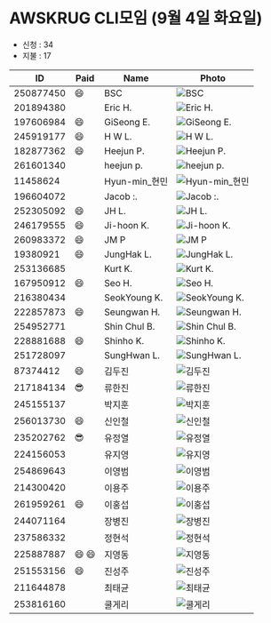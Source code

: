 # AWSKRUG CLI모임 (9월 4일 화요일)

* 신청 : 34
* 지불 : 17

 ID | Paid | Name | Photo
 -- | ---- | ---- | -----
 250877450 | :smile: | BSC | ![BSC](https://secure.meetupstatic.com/photos/member/9/a/9/4/thumb_275799572.jpeg)
 201894380 | | Eric H. | ![Eric H.](https://secure.meetupstatic.com/photos/member/6/8/5/7/thumb_277466711.jpeg)
 197606984 | :smile: | GiSeong E. | ![GiSeong E.](https://secure.meetupstatic.com/photos/member/4/7/d/8/thumb_252558392.jpeg)
 245919177 | :smile: | H W L. | ![H W L.](https://secure.meetupstatic.com/photos/member/9/2/7/d/thumb_279037501.jpeg)
 182877362 | :smile: | Heejun P. | ![Heejun P.](https://secure.meetupstatic.com/photos/member/3/5/f/3/thumb_245893811.jpeg)
 261601340 | | heejun p. | ![heejun p.](https://secure.meetupstatic.com/photos/member/1/d/2/9/thumb_279967465.jpeg)
 11458624 | | Hyun-min_현민 | ![Hyun-min_현민](https://secure.meetupstatic.com/photos/member/6/9/f/2/thumb_42267122.jpeg)
 196604072 | | Jacob :. | ![Jacob :.](https://secure.meetupstatic.com/photos/member/7/b/d/6/thumb_251971702.jpeg)
 252305092 | :smile: | JH L. | ![JH L.](https://secure.meetupstatic.com/photos/member/3/1/5/thumb_276360789.jpeg)
 246179555 | :smile: | Ji-hoon  K. | ![Ji-hoon  K.](https://secure.meetupstatic.com/photos/member/b/c/b/8/thumb_273888312.jpeg)
 260983372 | :smile: | JM P | ![JM P](https://secure.meetupstatic.com/photos/member/c/a/0/2/thumb_279711714.jpeg)
 19380921 | :smile: | JungHak L. | ![JungHak L.](https://secure.meetupstatic.com/photos/member/3/9/6/e/thumb_211574702.jpeg)
 253136685 | | Kurt K. | ![Kurt K.](https://secure.meetupstatic.com/photos/member/5/a/3/5/thumb_276683093.jpeg)
 167950912 | :smile: | Seo  H. | ![Seo  H.](https://secure.meetupstatic.com/photos/member/9/a/3/a/thumb_224799482.jpeg)
 216380434 | | SeokYoung K. | ![SeokYoung K.](https://secure.meetupstatic.com/photos/member/3/6/8/thumb_261720872.jpeg)
 222857873 | :smile: | Seungwan H. | ![Seungwan H.](https://secure.meetupstatic.com/photos/member/e/2/1/4/thumb_266757876.jpeg)
 254952771 | | Shin Chul B. | ![Shin Chul B.](https://secure.meetupstatic.com/photos/member/2/3/f/thumb_277380575.jpeg)
 228881688 | :smile: | Shinho K. | ![Shinho K.](https://secure.meetupstatic.com/photos/member/a/4/3/9/thumb_278202041.jpeg)
 251728097 | | SungHwan L. | ![SungHwan L.](https://secure.meetupstatic.com/photos/member/3/a/4/d/thumb_276134925.jpeg)
 87374412 | :smile: | 김두진 | ![김두진](https://secure.meetupstatic.com/photos/member/e/3/6/e/thumb_107758222.jpeg)
 217184134 | :sunglasses: | 류한진 | ![류한진](https://secure.meetupstatic.com/photos/member/e/7/d/6/thumb_273659350.jpeg)
 245155137 | | 박지훈 | ![박지훈](https://secure.meetupstatic.com/photos/member/9/7/b/thumb_273482427.jpeg)
 256013730 | :smile: | 신인철 | ![신인철](https://secure.meetupstatic.com/photos/member/e/6/a/a/thumb_277799050.jpeg)
 235202762 | :sunglasses: | 유정열 | ![유정열](https://secure.meetupstatic.com/photos/member/7/5/f/3/thumb_275550195.jpeg)
 224156053 | | 유지영 | ![유지영](https://secure.meetupstatic.com/photos/member/3/8/c/3/thumb_265334531.jpeg)
 254869643 | | 이영범 | ![이영범](https://secure.meetupstatic.com/photos/member/7/4/0/8/thumb_278909704.jpeg)
 214300420 | | 이용주 | ![이용주](https://secure.meetupstatic.com/photos/member/5/3/7/4/thumb_260721364.jpeg)
 261959261 | :smile: | 이홍섭 | ![이홍섭](https://secure.meetupstatic.com/photos/member/8/a/7/e/thumb_280115454.jpeg)
 244071164 | | 장병진 | ![장병진](https://secure.meetupstatic.com/photos/member/7/1/e/4/thumb_273149156.jpeg)
 237586332 | | 정현석 | ![정현석](https://secure.meetupstatic.com/photos/member/6/f/5/1/thumb_271048497.jpeg)
 225887887 | :smile: :smile: | 지영동 | ![지영동](https://secure.meetupstatic.com/photos/member/9/d/8/5/thumb_266140325.jpeg)
 251553156 | :smile: | 진성주 | ![진성주](https://secure.meetupstatic.com/photos/member/1/2/0/7/thumb_276064615.jpeg)
 211644878 | | 최태균 | ![최태균](https://secure.meetupstatic.com/photos/member/5/3/3/e/thumb_259521310.jpeg)
 253816160 | | 쿨게리 | ![쿨게리](https://secure.meetupstatic.com/photos/member/a/e/a/6/thumb_276944710.jpeg)
